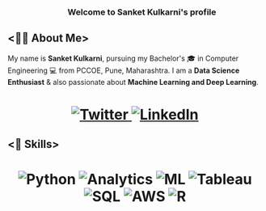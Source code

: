 <h3 align="center">
  &nbsp;&nbsp;&nbsp;&nbsp;&nbsp;&nbsp;&nbsp;Welcome to Sanket Kulkarni's profile
</h3>

## <👨‍💻 About Me>

My name is **Sanket Kulkarni**, pursuing my Bachelor's 🎓 in Computer Engineering 💻 from PCCOE, Pune, Maharashtra. I am a **Data Science Enthusiast** & also passionate about **Machine Learning and Deep Learning**. 

<h1 align = "center">
  
<a href="https://twitter.com/Omkarstwts" target="_blank"><img alt="Twitter" title="Twitter" src="https://img.shields.io/badge/-Twitter-1DA1F2?style=for-the-badge&logo=twitter&logoColor=white"/>
</a> <a href="https://www.linkedin.com/in/sanket-kulkarni-/" target="_blank"><img alt="LinkedIn" title="LinkedIn" src="https://img.shields.io/badge/LinkedIn-%230077B5.svg?&style=for-the-badge&logo=linkedin&logoColor=white"/>
</a>

</h1>

## <🔩 Skills>  
<h1 align = "center">

![Python](https://img.shields.io/badge/-Python-blue?style=for-the-badge&logo=python&logoColor=white)
![Analytics](https://img.shields.io/badge/-Analytics-d9534f?style=for-the-badge&logo=analytics&logoColor=white)
![ML](https://img.shields.io/badge/-ML-1572B6?style=for-the-badge&logo=ML&logoColor=white)
![Tableau](https://img.shields.io/badge/-tableau-0db7ed?style=for-the-badge&logo=tableau&logoColor=white)
![SQL](https://img.shields.io/badge/-SQL-3970e4?style=for-the-badge&logo=SQL&logoColor=white)
![AWS](https://img.shields.io/badge/-AWS-0db7ed?style=for-the-badge&logo=AWS&logoColor=white)
![R](https://img.shields.io/badge/-R-F1502F?style=for-the-badge&logo=R&logoColor=white)
</h1>
<!--
**Sanketkulkarni99603/Sanketkulkarni99603** is a ✨ _special_ ✨ repository because its `README.md` (this file) appears on your GitHub profile.

Here are some ideas to get you started:

- 🔭 I’m currently working on ...
- 🌱 I’m currently learning ...
- 👯 I’m looking to collaborate on ...
- 🤔 I’m looking for help with ...
- 💬 Ask me about ...
- 📫 How to reach me: ...
- 😄 Pronouns: ...
- ⚡ Fun fact: ...
-->

